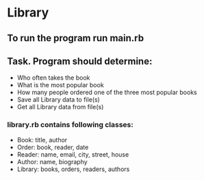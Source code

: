 # Library

## To run the program run main.rb

## Task. Program should determine:
* Who often takes the book
* What is the most popular book
* How many people ordered one of the three most popular books
* Save all Library data to file(s)
* Get all Library data from file(s)

### library.rb contains following classes:
* Book: title, author
* Order: book, reader, date
* Reader: name, email, city, street, house
* Author: name, biography
* Library: books, orders, readers, authors
